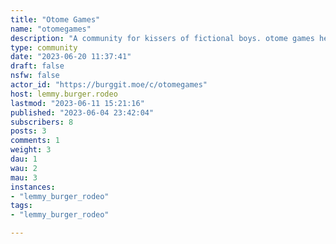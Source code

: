 ```yaml
---
title: "Otome Games" 
name: "otomegames"
description: "A community for kissers of fictional boys. otome games here are defined as romance-based games where the majority of romance targets are male, and where you play as a female or have the option to play as a female. Usually pure visual novels, some also include actual gameplay.Country of origin doesn't matter here.  [There's also a broader community for visual novels as a whole](https://burggit.moe/c/visualnovels)"
type: community
date: "2023-06-20 11:37:41"
draft: false
nsfw: false
actor_id: "https://burggit.moe/c/otomegames"
host: lemmy.burger.rodeo
lastmod: "2023-06-11 15:21:16"
published: "2023-06-04 23:42:04"
subscribers: 8
posts: 3
comments: 1
weight: 3
dau: 1
wau: 2
mau: 3
instances:
- "lemmy_burger_rodeo"
tags: 
- "lemmy_burger_rodeo"

---
```

